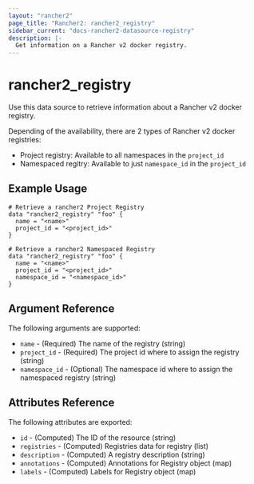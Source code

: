 ```yaml
---
layout: "rancher2"
page_title: "Rancher2: rancher2_registry"
sidebar_current: "docs-rancher2-datasource-registry"
description: |-
  Get information on a Rancher v2 docker registry.
---
```


# rancher2\_registry

Use this data source to retrieve information about a Rancher v2 docker registry.

Depending of the availability, there are 2 types of Rancher v2 docker registries:
- Project registry: Available to all namespaces in the `project_id`
- Namespaced regitry: Available to just `namespace_id` in the `project_id`

## Example Usage

```hcl
# Retrieve a rancher2 Project Registry
data "rancher2_registry" "foo" {
  name = "<name>"
  project_id = "<project_id>"
}
```

```hcl
# Retrieve a rancher2 Namespaced Registry
data "rancher2_registry" "foo" {
  name = "<name>"
  project_id = "<project_id>"
  namespace_id = "<namespace_id>"
}
```

## Argument Reference

The following arguments are supported:

* `name` - (Required) The name of the registry (string)
* `project_id` - (Required) The project id where to assign the registry (string)
* `namespace_id` - (Optional) The namespace id where to assign the namespaced registry (string)

## Attributes Reference

The following attributes are exported:

* `id` - (Computed) The ID of the resource (string)
* `registries` - (Computed) Registries data for registry (list)
* `description` - (Computed) A registry description (string)
* `annotations` - (Computed) Annotations for Registry object (map)
* `labels` - (Computed) Labels for Registry object (map)
